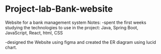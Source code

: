 # Project-lab-Bank-website
Website for a bank management system
Notes:
-spent the first weeks studying the technologies to use in the project: Java, Spring Boot, JavaScript, React, html, CSS

-designed the Website using figma and created the ER diagram using lucid chart.
